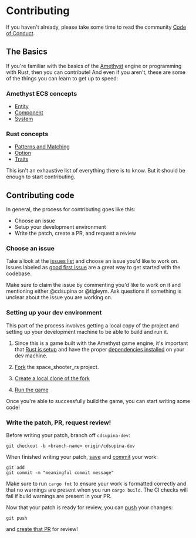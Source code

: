 # Contributing

If you haven't already, please take some time to read the community
[Code of Conduct](CODE_OF_CONDUCT.md).

## The Basics

If you're familiar with the basics of the [Amethyst](https://amethyst.rs/) engine or programming with Rust, then you can contribute! And even if you aren't, these are some of the things you can learn to get up to speed:

### Amethyst ECS concepts

- [Entity](https://book.amethyst.rs/stable/concepts/entity_and_component.html)
- [Component](https://book.amethyst.rs/stable/concepts/entity_and_component.html)
- [System](https://book.amethyst.rs/stable/concepts/system.html)

### Rust concepts

- [Patterns and Matching](https://doc.rust-lang.org/book/ch18-00-patterns.html)
- [Option](https://doc.rust-lang.org/stable/rust-by-example/std/option.html)
- [Traits](https://doc.rust-lang.org/stable/rust-by-example/trait.html)

This isn't an exhaustive list of everything there is to know. But it should be
enough to start contributing.

## Contributing code

In general, the process for contributing goes like
this:

- Choose an issue
- Setup your development environment
- Write the patch, create a PR, and request a review

### Choose an issue

Take a look at the [issues list](https://github.com/amethyst/space_shooter_rs/issues)
and choose an issue you'd like to work on. Issues labeled as [good first issue](https://github.com/amethyst/space_shooter_rs/issues?q=is%3Aissue+label%3A%22good+first+issue%22+is%3Aopen)
are a great way to get started with the codebase.

Make sure to claim the issue by
commenting you'd like to work on it and mentioning either @cdsupina or @tigleym. Ask questions if something is unclear about the issue you are working on.

### Setting up your dev environment

This part of the process involves getting a local copy of the project and setting up your development machine to be able to build and run it.

1. Since this is a game built with the Amethyst game engine, it's important that [Rust is setup](https://book.amethyst.rs/stable/getting-started.html) and have the proper [dependencies installed](https://github.com/amethyst/amethyst/blob/master/README.md#dependencies) on your dev machine.

2. [Fork](https://docs.github.com/en/github/getting-started-with-github/fork-a-repo#fork-an-example-repository) the space_shooter_rs project.

3. [Create a local clone of the fork](https://docs.github.com/en/github/getting-started-with-github/fork-a-repo#step-2-create-a-local-clone-of-your-fork)

4. [Run the game](https://github.com/amethyst/space_shooter_rs#to-run)

Once you're able to successfully build the game, you can start writing some code!

### Write the patch, PR, request review!

Before writing your patch, branch off `cdsupina-dev`:

```
git checkout -b <branch-name> origin/cdsupina-dev
```

When finished writing your patch, [save](https://www.atlassian.com/git/tutorials/saving-changes) and [commit](https://www.atlassian.com/git/tutorials/saving-changes/git-commit) your work:

```
git add
git commit -m "meaningful commit message"
```

Make sure to run `cargo fmt` to ensure your work is formatted correctly and that no warnings are present when you run `cargo build`. The CI checks will fail if build warnings are present in your PR.

Now that your patch is ready for review, you can [push](https://www.atlassian.com/git/tutorials/syncing/git-push) your changes:

```
git push
```

 and [create that PR](https://docs.github.com/en/desktop/contributing-and-collaborating-using-github-desktop/creating-an-issue-or-pull-request#creating-a-pull-request) for review!
